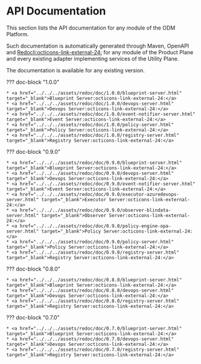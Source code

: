 # API Documentation

This section lists the API documentation for any module of the ODM Platform.

Such documentation is automatically generated through Maven, OpenAPI and <a href="https://redocly.com/" target="_blank">Redocli:octicons-link-external-24:</a> for any module of the Product Plane and every existing adapter implementing services of the Utility Plane.

The documentation is available for any existing version.

??? doc-block "1.0.0"

	* <a href="../../../assets/redoc/doc/1.0.0/blueprint-server.html" target="_blank">Blueprint Server:octicons-link-external-24:</a>
	* <a href="../../../assets/redoc/doc/1.0.0/devops-server.html" target="_blank">Devops Server:octicons-link-external-24:</a>
	* <a href="../../../assets/redoc/doc/1.0.0/event-notifier-server.html" target="_blank">Event Server:octicons-link-external-24:</a>
	* <a href="../../../assets/redoc/doc/1.0.0/policy-server.html" target="_blank">Policy Server:octicons-link-external-24:</a>
	* <a href="../../../assets/redoc/doc/1.0.0/registry-server.html" target="_blank">Registry Server:octicons-link-external-24:</a>

??? doc-block "0.9.0"

	* <a href="../../../assets/redoc/doc/0.9.0/blueprint-server.html" target="_blank">Blueprint Server:octicons-link-external-24:</a>
	* <a href="../../../assets/redoc/doc/0.9.0/devops-server.html" target="_blank">Devops Server:octicons-link-external-24:</a>
	* <a href="../../../assets/redoc/doc/0.9.0/event-notifier-server.html" target="_blank">Event Server:octicons-link-external-24:</a>
	* <a href="../../../assets/redoc/doc/0.9.0/executor-azuredevops-server.html" target="_blank">Executor Server:octicons-link-external-24:</a>
	* <a href="../../../assets/redoc/doc/0.9.0/observer-blindata-server.html" target="_blank">Observer Server:octicons-link-external-24:</a>
	* <a href="../../../assets/redoc/doc/0.9.0/policy-engine-opa-server.html" target="_blank">Policy Server:octicons-link-external-24:</a>
	* <a href="../../../assets/redoc/doc/0.9.0/policy-server.html" target="_blank">Policy Server:octicons-link-external-24:</a>
	* <a href="../../../assets/redoc/doc/0.9.0/registry-server.html" target="_blank">Registry Server:octicons-link-external-24:</a>

??? doc-block "0.8.0"

	* <a href="../../../assets/redoc/doc/0.8.0/blueprint-server.html" target="_blank">Blueprint Server:octicons-link-external-24:</a>
	* <a href="../../../assets/redoc/doc/0.8.0/devops-server.html" target="_blank">Devops Server:octicons-link-external-24:</a>
	* <a href="../../../assets/redoc/doc/0.8.0/registry-server.html" target="_blank">Registry Server:octicons-link-external-24:</a>

??? doc-block "0.7.0"

	* <a href="../../../assets/redoc/doc/0.7.0/blueprint-server.html" target="_blank">Blueprint Server:octicons-link-external-24:</a>
	* <a href="../../../assets/redoc/doc/0.7.0/devops-server.html" target="_blank">Devops Server:octicons-link-external-24:</a>
	* <a href="../../../assets/redoc/doc/0.7.0/registry-server.html" target="_blank">Registry Server:octicons-link-external-24:</a>

